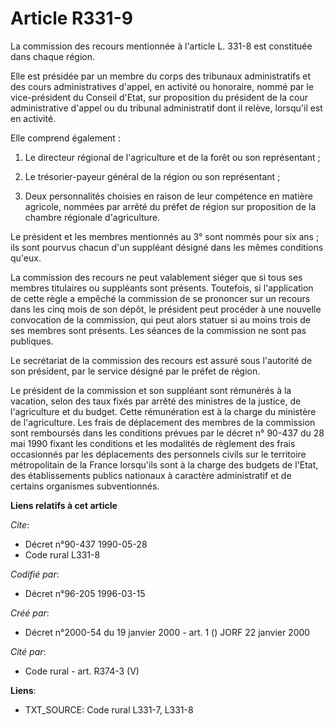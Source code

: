 # Article R331-9

La commission des recours mentionnée à l'article L. 331-8 est constituée dans chaque région.

Elle est présidée par un membre du corps des tribunaux administratifs et des cours administratives d'appel, en activité ou
honoraire, nommé par le vice-président du Conseil d'Etat, sur proposition du président de la cour administrative d'appel ou
du tribunal administratif dont il relève, lorsqu'il est en activité.

Elle comprend également :

1. Le directeur régional de l'agriculture et de la forêt ou son représentant ;

2. Le trésorier-payeur général de la région ou son représentant ;

3. Deux personnalités choisies en raison de leur compétence en matière agricole, nommées par arrêté du préfet de région sur
proposition de la chambre régionale d'agriculture.

Le président et les membres mentionnés au 3° sont nommés pour six ans ; ils sont pourvus chacun d'un suppléant désigné dans
les mêmes conditions qu'eux.

La commission des recours ne peut valablement siéger que si tous ses membres titulaires ou suppléants sont présents.
Toutefois, si l'application de cette règle a empêché la commission de se prononcer sur un recours dans les cinq mois de son
dépôt, le président peut procéder à une nouvelle convocation de la commission, qui peut alors statuer si au moins trois de
ses membres sont présents. Les séances de la commission ne sont pas publiques.

Le secrétariat de la commission des recours est assuré sous l'autorité de son président, par le service désigné par le préfet
de région.

Le président de la commission et son suppléant sont rémunérés à la vacation, selon des taux fixés par arrêté des ministres de
la justice, de l'agriculture et du budget. Cette rémunération est à la charge du ministère de l'agriculture. Les frais de
déplacement des membres de la commission sont remboursés dans les conditions prévues par le décret n° 90-437 du 28 mai 1990
fixant les conditions et les modalités de règlement des frais occasionnés par les déplacements des personnels civils sur le
territoire métropolitain de la France lorsqu'ils sont à la charge des budgets de l'Etat, des établissements publics nationaux
à caractère administratif et de certains organismes subventionnés.

**Liens relatifs à cet article**

_Cite_:

  - Décret n°90-437 1990-05-28
  - Code rural L331-8

_Codifié par_:

  - Décret n°96-205 1996-03-15

_Créé par_:

  - Décret n°2000-54 du 19 janvier 2000 - art. 1 () JORF 22 janvier 2000

_Cité par_:

  - Code rural - art. R374-3 (V)

**Liens**:

  - TXT_SOURCE: Code rural L331-7, L331-8
